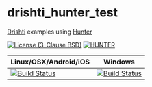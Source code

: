 # drishti_hunter_test
[Drishti](https://github.com/elucideye/drishti) examples using [Hunter](https://github.com/ruslo/hunter)

[![License (3-Clause BSD)](https://img.shields.io/badge/license-BSD%203--Clause-brightgreen.svg?style=flat-square)](http://opensource.org/licenses/BSD-3-Clause)
[![HUNTER](https://img.shields.io/badge/hunter-v0.19.85-blue.svg)](http://github.com/ruslo/hunter)

| Linux/OSX/Android/iOS                           | Windows                                             |
|-------------------------------------------------|-----------------------------------------------------|
| [![Build Status][travis_status]][travis_builds] | [![Build Status][appveyor_status]][appveyor_builds] |

[travis_status]: https://travis-ci.com/elucideye/drishti_hunter_test.svg?token=2fYtPs8x4ziLvxfp2emx&branch=master
[travis_builds]: https://travis-ci.com/elucideye/drishti_hunter_test

[appveyor_status]: https://ci.appveyor.com/api/projects/status/2nx0o9uahmsvc617/branch/master?svg=true
[appveyor_builds]: https://ci.appveyor.com/project/elucideye/drishti-hunter-test-05ggm/branch/master

